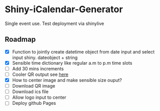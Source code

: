 # Shiny-iCalendar-Generator
Single event use. Test deployment via shinylive

## Roadmap

- [X] Function to jointly  create datetime object from date input and select input shiny. dateobject + string
- [X] Sensible time dictionary like regular a.m to p.m time slots
- [ ] Add 30 mins increments
- [ ] Cooler QR output see [here](https://medium.com/@reegan_anne/fully-customizable-qr-codes-in-python-7eb8a7c3b0da)
- [X] How to center image and make sensible size ouput?
- [ ] Download QR image
- [ ] Download ics file
- [ ] Allow logo input to center
- [ ] Deploy github Pages